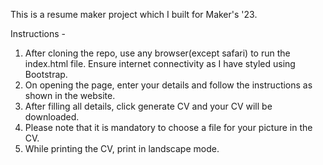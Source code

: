 This is a resume maker project which I built for Maker's '23.

Instructions - 
1. After cloning the repo, use any browser(except safari) to run the index.html file. Ensure internet connectivity as I have styled using Bootstrap.
2. On opening the page, enter your details and follow the instructions as shown in the website.
3. After filling all details, click generate CV and your CV will be downloaded.
4. Please note that it is mandatory to choose a file for your picture in the CV.
5. While printing the CV, print in landscape mode.

